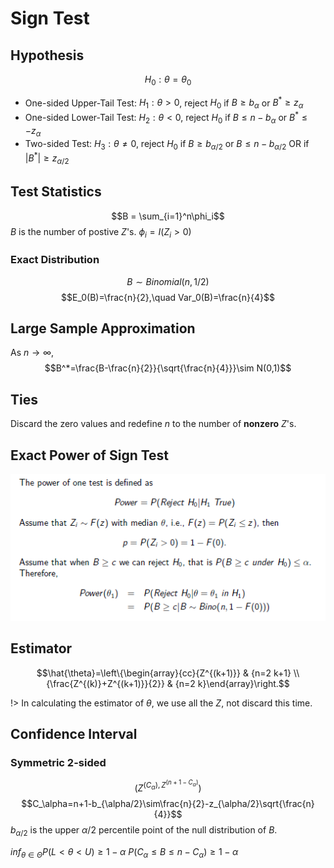 # Sign Test

## Hypothesis

$$H_0: \theta=\theta_0$$

- One-sided Upper-Tail Test: $H_1: \theta > 0$, reject $H_0$ if $B\geq b_\alpha$ or $B^*\geq z_\alpha$
- One-sided Lower-Tail Test: $H_2: \theta < 0$, reject $H_0$ if $B\leq n-b_\alpha$ or $B^*\leq-z_\alpha$
- Two-sided Test: $H_3: \theta\neq0$, reject $H_0$ if $B\geq b_{\alpha/2}$ or  $B\leq n-b_{\alpha/2}$ OR if $|B^*|\geq z_{\alpha/2}$

## Test Statistics
$$B = \sum_{i=1}^n\phi_i$$
$B$ is the number of postive $Z$'s. $\phi_i=I(Z_i>0)$

### Exact Distribution
$$B\sim Binomial(n, 1/2)$$
$$E_0(B)=\frac{n}{2},\quad Var_0(B)=\frac{n}{4}$$

## Large Sample Approximation
As $n\rightarrow\infty$,
$$B^*=\frac{B-\frac{n}{2}}{\sqrt{\frac{n}{4}}}\sim N(0,1)$$

## Ties

Discard the zero values and redefine $n$ to the number of **nonzero** $Z$'s.

## Exact Power of Sign Test

![](..\Figures\exact-power-sign-test.png)

## Estimator

$$\hat{\theta}=\left\{\begin{array}{cc}{Z^{(k+1)}} & {n=2 k+1} \\ {\frac{Z^{(k)}+Z^{(k+1)}}{2}} & {n=2 k}\end{array}\right.$$

!> In calculating the estimator of $\theta$, we use all the $Z$, not discard this time.

## Confidence Interval
### Symmetric 2-sided
$$(Z^{(C_\alpha),Z^{(n+1-C_\alpha)}})$$
$$C_\alpha=n+1-b_{\alpha/2}\sim\frac{n}{2}-z_{\alpha/2}\sqrt{\frac{n}{4}}$$
$b_{\alpha/2}$ is the upper $\alpha/2$ percentile point of the null distribution of $B$.

$inf_{\theta\in\Theta}P(L<\theta<U)\geq1-\alpha$
$P(C_\alpha \leq B\leq n-C_\alpha)\geq1-\alpha$
